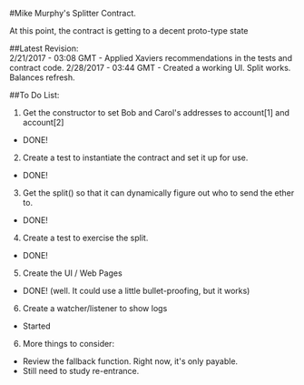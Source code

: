 #Mike Murphy's Splitter Contract.

At this point, the contract is getting to a decent proto-type state

##Latest Revision:  
2/21/2017 - 03:08 GMT - Applied Xaviers recommendations in the tests and contract code.
2/28/2017 - 03:44 GMT - Created a working UI.  Split works.  Balances refresh.

##To Do List:

1. Get the constructor to set Bob and Carol's addresses to account[1] and account[2] 
  * DONE!
2. Create a test to instantiate the contract and set it up for use.
  * DONE!
3. Get the split() so that it can dynamically figure out who to send the ether to.
  * DONE!
4. Create a test to exercise the split. 
  * DONE!  
5. Create the UI / Web Pages
  * DONE! (well.  It could use a little bullet-proofing, but it works)
6. Create a watcher/listener to show logs
  * Started
6. More things to consider:
  * Review the fallback function.  Right now, it's only payable.
  * Still need to study re-entrance.

